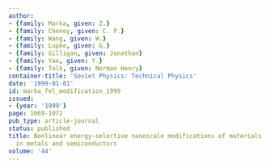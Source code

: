 ```yaml
---
author:
- {family: Marka, given: Z.}
- {family: Cheney, given: C. P.}
- {family: Wang, given: W.}
- {family: Lupke, given: G.}
- {family: Gilligan, given: Jonathan}
- {family: Yao, given: Y.}
- {family: Tolk, given: Norman Henry}
container-title: 'Soviet Physics: Technical Physics'
date: '1999-01-01'
id: marka_fel_modification_1999
issued:
- {year: '1999'}
page: 1069-1072
pub_type: article-journal
status: published
title: Nonlinear energy-selective nanoscale modifications of materials and dynamics
  in metals and semiconductors
volume: '44'
---
```

